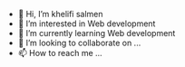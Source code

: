 - 👋 Hi, I’m khelifi salmen
- 👀 I’m interested in Web development 
- 🌱 I’m currently learning Web development 
- 💞️ I’m looking to collaborate on ...
- 📫 How to reach me ...

<!---
salmenkhelifi1/salmenkhelifi1 is a ✨ special ✨ repository because its `README.md` (this file) appears on your GitHub profile.
You can click the Preview link to take a look at your changes.
--->
